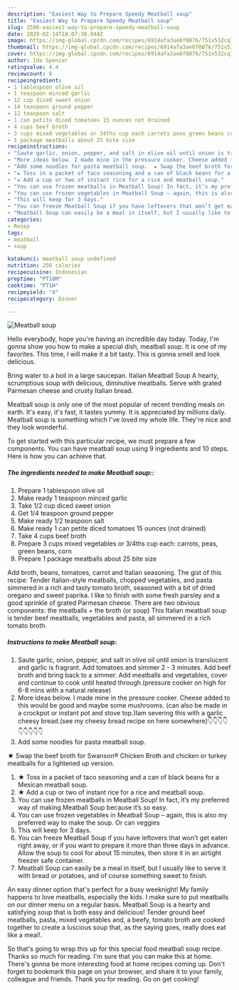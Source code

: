 ```yaml
---
description: "Easiest Way to Prepare Speedy Meatball soup"
title: "Easiest Way to Prepare Speedy Meatball soup"
slug: 3596-easiest-way-to-prepare-speedy-meatball-soup
date: 2020-02-14T18:07:38.844Z
image: https://img-global.cpcdn.com/recipes/6914afa3ae6f0076/751x532cq70/meatball-soup-recipe-main-photo.jpg
thumbnail: https://img-global.cpcdn.com/recipes/6914afa3ae6f0076/751x532cq70/meatball-soup-recipe-main-photo.jpg
cover: https://img-global.cpcdn.com/recipes/6914afa3ae6f0076/751x532cq70/meatball-soup-recipe-main-photo.jpg
author: Ida Spencer
ratingvalue: 4.4
reviewcount: 8
recipeingredient:
- 1 tablespoon olive oil
- 1 teaspoon minced garlic
- 12 cup diced sweet onion
- 14 teaspoon ground pepper
- 12 teaspoon salt
- 1 can petite diced tomatoes 15 ounces not drained
- 4 cups beef broth
- 3 cups mixed vegetables or 34ths cup each carrots peas green beans corn
- 1 package meatballs about 25 bite size
recipeinstructions:
- "Saute garlic, onion, pepper, and salt in olive oil until onion is translucent and garlic is fragrant. Add tomatoes and simmer 2 - 3 minutes. Add beef broth and bring back to a simmer. Add meatballs and vegetables, cover and continue to cook until heated through.(pressure cooker on high for 6-8 mins with a natural release)"
- "More ideas below. I made mine in the pressure cooker. Cheese added to this would be good and maybe some mushrooms. (can also be made in a crockpot or instant pot and stove top.)Iam severing this with a garlic cheesy bread.(see my cheesy bread recipe on here somewhere)👇👇👇👇👇👇👇👇👇"
- "Add some noodles for pasta meatball soup.  ★ Swap the beef broth for Swanson® Chicken Broth and chicken or turkey meatballs for a lightened up version."
- "★ Toss in a packet of taco seasoning and a can of black beans for a Mexican meatball soup."
- "★ Add a cup or two of instant rice for a rice and meatball soup."
- "You can use frozen meatballs in Meatball Soup! In fact, it’s my preferred way of making Meatball Soup because it’s so easy."
- "You can use frozen vegetables in Meatball Soup – again, this is also my preferred way to make the soup. Or can veggies"
- "This will keep for 3 days."
- "You can freeze Meatball Soup if you have leftovers that won’t get eaten right away, or if you want to prepare it more than three days in advance. Allow the soup to cool for about 15 minutes, then store it in an airtight freezer safe container."
- "Meatball Soup can easily be a meal in itself, but I usually like to serve it with bread or potatoes, and of course something sweet to finish."
categories:
- Resep
tags:
- meatball
- soup

katakunci: meatball soup undefined
nutrition: 256 calories
recipecuisine: Indonesian
preptime: "PT18M"
cooktime: "PT1H"
recipeyield: "4"
recipecategory: Dinner

---
```



![Meatball soup](https://img-global.cpcdn.com/recipes/6914afa3ae6f0076/751x532cq70/meatball-soup-recipe-main-photo.jpg)

Hello everybody, hope you're having an incredible day today. Today, I'm gonna show you how to make a special dish, meatball soup. It is one of my favorites. This time, I will make it a bit tasty. This is gonna smell and look delicious.

Bring water to a boil in a large saucepan. Italian Meatball Soup A hearty, scrumptious soup with delicious, diminutive meatballs. Serve with grated Parmesan cheese and crusty Italian bread.

Meatball soup is only one of the most popular of recent trending meals on earth. It's easy, it's fast, it tastes yummy. It is appreciated by millions daily. Meatball soup is something which I've loved my whole life. They're nice and they look wonderful.


To get started with this particular recipe, we must prepare a few components. You can have meatball soup using 9 ingredients and 10 steps. Here is how you can achieve that.

##### The ingredients needed to make Meatball soup::

1. Prepare 1 tablespoon olive oil
1. Make ready 1 teaspoon minced garlic
1. Take 1/2 cup diced sweet onion
1. Get 1/4 teaspoon ground pepper
1. Make ready 1/2 teaspoon salt
1. Make ready 1 can petite diced tomatoes 15 ounces (not drained)
1. Take 4 cups beef broth
1. Prepare 3 cups mixed vegetables or 3/4ths cup each: carrots, peas, green beans, corn
1. Prepare 1 package meatballs about 25 bite size


Add broth, beans, tomatoes, carrot and Italian seasoning. The gist of this recipe: Tender Italian-style meatballs, chopped vegetables, and pasta simmered in a rich and tasty tomato broth, seasoned with a bit of dried oregano and sweet paprika. I like to finish with some fresh parsley and a good sprinkle of grated Parmesan cheese. There are two obvious components: the meatballs + the broth (or soup) This Italian meatball soup is tender beef meatballs, vegetables and pasta, all simmered in a rich tomato broth. 

##### Instructions to make Meatball soup:

1. Saute garlic, onion, pepper, and salt in olive oil until onion is translucent and garlic is fragrant.
Add tomatoes and simmer 2 - 3 minutes.
Add beef broth and bring back to a simmer.
Add meatballs and vegetables, cover and continue to cook until heated through.(pressure cooker on high for 6-8 mins with a natural release)
1. More ideas below. I made mine in the pressure cooker. Cheese added to this would be good and maybe some mushrooms. (can also be made in a crockpot or instant pot and stove top.)Iam severing this with a garlic cheesy bread.(see my cheesy bread recipe on here somewhere)👇👇👇👇👇👇👇👇👇
1. Add some noodles for pasta meatball soup.

★ Swap the beef broth for Swanson® Chicken Broth and chicken or turkey meatballs for a lightened up version.
1. ★ Toss in a packet of taco seasoning and a can of black beans for a Mexican meatball soup.
1. ★ Add a cup or two of instant rice for a rice and meatball soup.
1. You can use frozen meatballs in Meatball Soup! In fact, it’s my preferred way of making Meatball Soup because it’s so easy.
1. You can use frozen vegetables in Meatball Soup – again, this is also my preferred way to make the soup. Or can veggies
1. This will keep for 3 days.
1. You can freeze Meatball Soup if you have leftovers that won’t get eaten right away, or if you want to prepare it more than three days in advance. Allow the soup to cool for about 15 minutes, then store it in an airtight freezer safe container.
1. Meatball Soup can easily be a meal in itself, but I usually like to serve it with bread or potatoes, and of course something sweet to finish.


An easy dinner option that&#39;s perfect for a busy weeknight! My family happens to love meatballs, especially the kids. I make sure to put meatballs on our dinner menu on a regular basis. Meatball Soup is a hearty and satisfying soup that is both easy and delicious! Tender ground beef meatballs, pasta, mixed vegetables and, a beefy, tomato broth are cooked together to create a luscious soup that, as the saying goes, really does eat like a meal!. 

So that's going to wrap this up for this special food meatball soup recipe. Thanks so much for reading. I'm sure that you can make this at home. There's gonna be more interesting food at home recipes coming up. Don't forget to bookmark this page on your browser, and share it to your family, colleague and friends. Thank you for reading. Go on get cooking!
